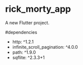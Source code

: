 # rick_morty_app

A new Flutter project.

#dependencies

- http: ^1.2.1
- infinite_scroll_pagination: ^4.0.0
- path: ^1.9.0
- sqflite: ^2.3.3+1
